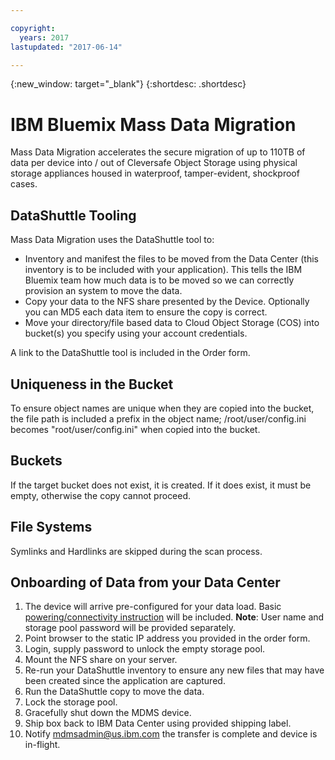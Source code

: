 ```yaml
---

copyright:
  years: 2017
lastupdated: "2017-06-14"

---
```

{:new_window: target="_blank"}
{:shortdesc: .shortdesc}

# IBM Bluemix Mass Data Migration

Mass Data Migration accelerates the secure migration of up to 110TB of data per device into / out of Cleversafe Object Storage using physical storage appliances housed in waterproof, tamper-evident, shockproof cases.

## DataShuttle Tooling

Mass Data Migration uses the DataShuttle tool to:

- Inventory and manifest the files to be moved from the Data Center (this inventory is to be included with your application).  This tells the IBM Bluemix team how much data is to be moved so we can correctly provision an system to move the data.  
- Copy your data to the NFS share presented by the Device. Optionally you can MD5 each data item to ensure the copy is correct.
- Move your directory/file based data to Cloud Object Storage (COS) into bucket(s) you specify using your account credentials.

A link to the DataShuttle tool is included in the Order form.

## Uniqueness in the Bucket

To ensure object names are unique when they are copied into the bucket, the file path is included a prefix in the object name;  /root/user/config.ini   becomes "root/user/config.ini" when copied into the bucket.

## Buckets

If the target bucket does not exist, it is created.   If it does exist, it must be empty, otherwise the copy cannot proceed.  

## File Systems

Symlinks and Hardlinks are skipped during the scan process.

## Onboarding of Data from your Data Center

1. The device will arrive pre-configured for your data load. Basic [powering/connectivity instruction](beta-user-instructions.html) will be included.
  **Note**: User name and storage pool password will be provided separately.
2. Point browser to the static IP address you provided in the order form.
3. Login, supply password to unlock the empty storage pool.
4. Mount the NFS share on your server.
5. Re-run your DataShuttle inventory to ensure any new files that may have been created since the application are captured.
6. Run the DataShuttle copy to move the data.
7. Lock the storage pool.
8. Gracefully shut down the MDMS device.
9. Ship box back to IBM Data Center using provided shipping label.
10. Notify mdmsadmin@us.ibm.com the transfer is complete and device is in-flight.
